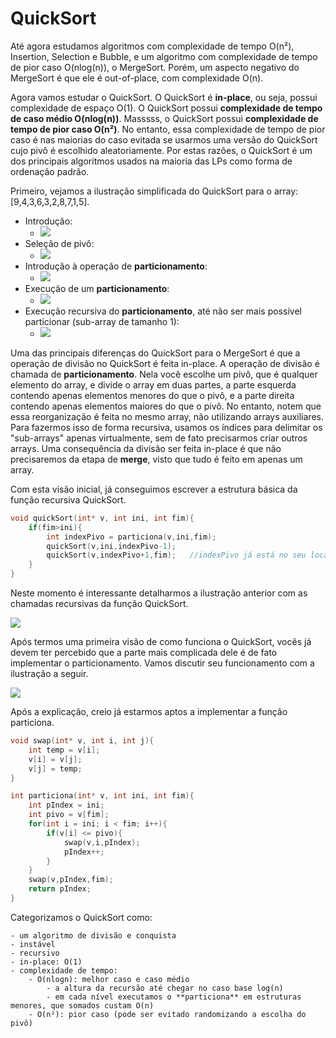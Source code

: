 # QuickSort

Até agora estudamos algoritmos com complexidade de tempo O(n²), Insertion, Selection e Bubble, e um algoritmo com complexidade de tempo de pior caso O(nlog(n)), o MergeSort.
Porém, um aspecto negativo do MergeSort é que ele é out-of-place, com complexidade O(n).

Agora vamos estudar o QuickSort.
O QuickSort é **in-place**, ou seja, possui complexidade de espaço O(1).
O QuickSort possui **complexidade de tempo de caso médio O(nlog(n))**.
Masssss, o QuickSort possui **complexidade de tempo de pior caso O(n²)**.
No entanto, essa complexidade de tempo de pior caso é nas maiorias do caso evitada se usarmos uma versão do QuickSort cujo pivô é escolhido aleatoriamente.
Por estas razões, o QuickSort é um dos principais algoritmos usados na maioria das LPs como forma de ordenação padrão.

Primeiro, vejamos a ilustração simplificada do QuickSort para o array: [9,4,3,6,3,2,8,7,1,5]. 

- Introdução:
    - ![](../imgs/ordenacao/quick/QuickSort1.png)
- Seleção de pivô:
    - ![](../imgs/ordenacao/quick/QuickSort2.png)
- Introdução à operação de **particionamento**:
    - ![](../imgs/ordenacao/quick/QuickSort3.png)
- Execução de um **particionamento**:
    - ![](../imgs/ordenacao/quick/QuickSort4.png)
- Execução recursiva do **particionamento**, até não ser mais possível particionar (sub-array de tamanho 1):
    - ![](../imgs/ordenacao/quick/QuickSort5.png)

Uma das principais diferenças do QuickSort para o MergeSort é que a operação de divisão no QuickSort é feita in-place.
A operação de divisão é chamada de **particionamento**.
Nela você escolhe um pivô, que é qualquer elemento do array, e divide o array em duas partes, a parte esquerda contendo apenas elementos menores do que o pivô, e a parte direita contendo apenas elementos maiores do que o pivô.
No entanto, notem que essa reorganização é feita no mesmo array, não utilizando arrays auxiliares.
Para fazermos isso de forma recursiva, usamos os índices para delimitar os "sub-arrays" apenas virtualmente, sem de fato precisarmos criar outros arrays.
Uma consequência da divisão ser feita in-place é que não precisaremos da etapa de **merge**, visto que tudo é feito em apenas um array.

Com esta visão inicial, já conseguimos escrever a estrutura básica da função recursiva QuickSort.

```c
void quickSort(int* v, int ini, int fim){
    if(fim>ini){                        
        int indexPivo = particiona(v,ini,fim);
        quickSort(v,ini,indexPivo-1);
        quickSort(v,indexPivo+1,fim);   //indexPivo já está no seu local
    }
}
```

Neste momento é interessante detalharmos a ilustração anterior com as chamadas recursivas da função QuickSort.

![](../imgs/ordenacao/quick/QuickSort6.png)

Após termos uma primeira visão de como funciona o QuickSort, vocês já devem ter percebido que a parte mais complicada dele é de fato implementar o particionamento.
Vamos discutir seu funcionamento com a ilustração a seguir.

![](../imgs/ordenacao/quick/QuickSort-particiona.png)

Após a explicação, creio já estarmos aptos a implementar a função particiona.

```c
void swap(int* v, int i, int j){
    int temp = v[i];
    v[i] = v[j];
    v[j] = temp;
}

int particiona(int* v, int ini, int fim){
    int pIndex = ini;
    int pivo = v[fim];
    for(int i = ini; i < fim; i++){
        if(v[i] <= pivo){
            swap(v,i,pIndex);
            pIndex++;
        }
    }
    swap(v,pIndex,fim);
    return pIndex;
}
```

Categorizamos o QuickSort como:

    - um algoritmo de divisão e conquista
    - instável
    - recursivo 
    - in-place: O(1)
    - complexidade de tempo: 
        - O(nlogn): melhor caso e caso médio
            - a altura da recursão até chegar no caso base log(n)
            - em cada nível executamos o **particiona** em estruturas menores, que somados custam O(n)
        - O(n²): pior caso (pode ser evitado randomizando a escolha do pivô)        